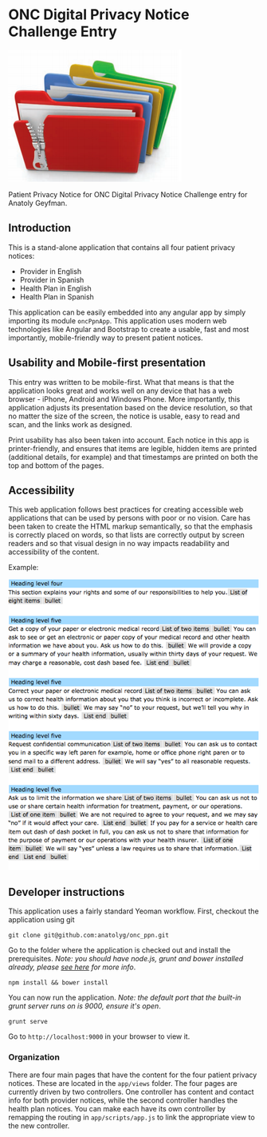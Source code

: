 ONC Digital Privacy Notice Challenge Entry
=======

<img src="folders.png"/> 

Patient Privacy Notice for ONC Digital Privacy Notice Challenge entry for Anatoly Geyfman.

## Introduction

This is a stand-alone application that contains all four patient privacy notices:

 * Provider in English
 * Provider in Spanish
 * Health Plan in English
 * Health Plan in Spanish
 
This application can be easily embedded into any angular app by simply importing its module `oncPpnApp`. This application uses modern web technologies like Angular and Bootstrap to create a usable, fast and most importantly, mobile-friendly way to present patient notices.

## Usability and Mobile-first presentation

This entry was written to be mobile-first. What that means is that the application looks great and works well on any device that has a web browser - iPhone, Android and Windows Phone. More importantly, this application adjusts its presentation based on the device resolution, so that no matter the size of the screen, the notice is usable, easy to read and scan, and the links work as designed.

Print usability has also been taken into account. Each notice in this app is printer-friendly, and ensures that items are legible, hidden items are printed (additional details, for example) and that timestamps are printed on both the top and bottom of the pages.

## Accessibility

This web application follows best practices for creating accessible web applications that can be used by persons with poor or no vision. Care has been taken to create the HTML markup semantically, so that the emphasis is correctly placed on words, so that lists are correctly output by screen readers and so that visual design in no way impacts readability and accessibility of the content. 

Example:

<img src="fang_output.png"/>


## Developer instructions

This application uses a fairly standard Yeoman workflow. First, checkout the application using git

    git clone git@github.com:anatolyg/onc_ppn.git
    
Go to the folder where the application is checked out and install the prerequisites. *Note: you should have node.js, grunt and bower installed already, please [see here](http://yeoman.io/index.html) for more info*.

    npm install && bower install
    
You can now run the application. *Note: the default port that the built-in grunt server runs on is 9000, ensure it's open*.

    grunt serve
    
Go to `http://localhost:9000` in your browser to view it.

### Organization

There are four main pages that have the content for the four patient privacy notices. These are located in the `app/views` folder. The four pages are currently driven by two controllers. One controller has content and contact info for both provider notices, while the second controller handles the health plan notices. You can make each have its own controller by remapping the routing in `app/scripts/app.js` to link the appropriate view to the new controller.
   


